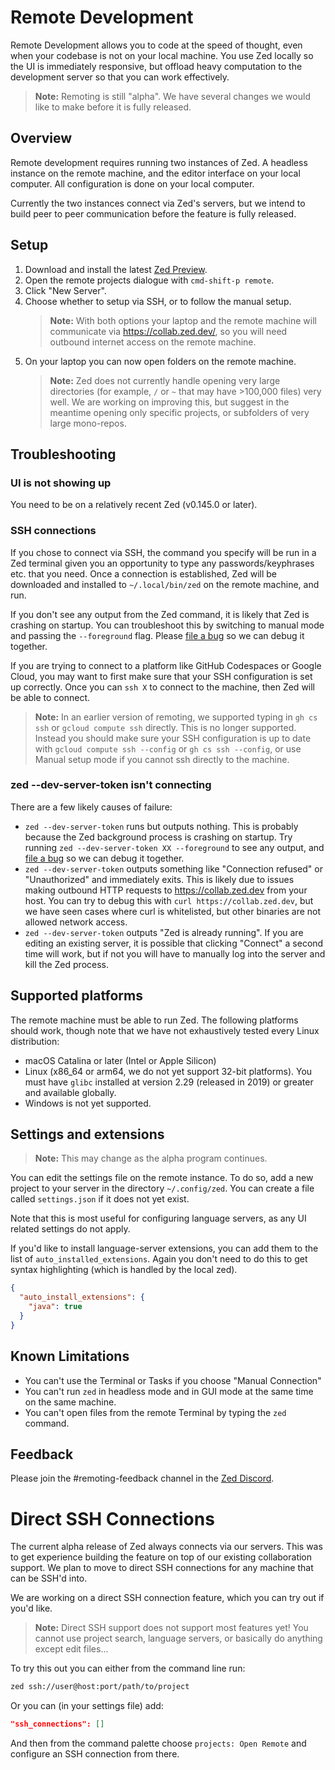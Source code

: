# Remote Development

Remote Development allows you to code at the speed of thought, even when your codebase is not on your local machine. You use Zed locally so the UI is immediately responsive, but offload heavy computation to the development server so that you can work effectively.

> **Note:** Remoting is still "alpha". We have several changes we would like to make before it is fully released.

## Overview

Remote development requires running two instances of Zed. A headless instance on the remote machine, and the editor interface on your local computer. All configuration is done on your local computer.

Currently the two instances connect via Zed's servers, but we intend to build peer to peer communication before the feature is fully released.

## Setup

1. Download and install the latest [Zed Preview](https://zed.dev/releases/preview).
1. Open the remote projects dialogue with `cmd-shift-p remote`.
1. Click "New Server".
1. Choose whether to setup via SSH, or to follow the manual setup.
   > **Note:** With both options your laptop and the remote machine will communicate
   > via https://collab.zed.dev/, so you will need outbound internet access on the remote machine.
1. On your laptop you can now open folders on the remote machine.
   > **Note:** Zed does not currently handle opening very large directories (for example, `/` or `~` that may have >100,000 files) very well. We are working on improving this, but suggest in the meantime opening only specific projects, or subfolders of very large mono-repos.

## Troubleshooting

### UI is not showing up

You need to be on a relatively recent Zed (v0.145.0 or later).

### SSH connections

If you chose to connect via SSH, the command you specify will be run in a Zed terminal given you an opportunity to type any passwords/keyphrases etc. that you need.
Once a connection is established, Zed will be downloaded and installed to `~/.local/bin/zed` on the remote machine, and run.

If you don't see any output from the Zed command, it is likely that Zed is crashing
on startup. You can troubleshoot this by switching to manual mode and passing the `--foreground` flag. Please [file a bug](https://github.com/zed-industries/zed) so we can debug it together.

If you are trying to connect to a platform like GitHub Codespaces or Google Cloud, you may want to first make sure that your SSH configuration is set up correctly. Once you can `ssh X` to connect to the machine, then Zed will be able to connect.

> **Note:** In an earlier version of remoting, we supported typing in `gh cs ssh` or `gcloud compute ssh` directly. This is no longer supported. Instead you should make sure your SSH configuration is up to date with `gcloud compute ssh --config` or `gh cs ssh --config`, or use Manual setup mode if you cannot ssh directly to the machine.

### zed --dev-server-token isn't connecting

There are a few likely causes of failure:

- `zed --dev-server-token` runs but outputs nothing. This is probably because the Zed background process is crashing on startup. Try running `zed --dev-server-token XX --foreground` to see any output, and [file a bug](https://github.com/zed-industries/zed) so we can debug it together.
- `zed --dev-server-token` outputs something like "Connection refused" or "Unauthorized" and immediately exits. This is likely due to issues making outbound HTTP requests to https://collab.zed.dev from your host. You can try to debug this with `curl https://collab.zed.dev`, but we have seen cases where curl is whitelisted, but other binaries are not allowed network access.
- `zed --dev-server-token` outputs "Zed is already running". If you are editing an existing server, it is possible that clicking "Connect" a second time will work, but if not you will have to manually log into the server and kill the Zed process.

## Supported platforms

The remote machine must be able to run Zed. The following platforms should work, though note that we have not exhaustively tested every Linux distribution:

- macOS Catalina or later (Intel or Apple Silicon)
- Linux (x86_64 or arm64, we do not yet support 32-bit platforms). You must have `glibc` installed at version 2.29 (released in 2019) or greater and available globally.
- Windows is not yet supported.

## Settings and extensions

> **Note:** This may change as the alpha program continues.

<!--
TBD: Remote user settings need a name. Perhaps `zed: remote user settings`?
-->

You can edit the settings file on the remote instance. To do so, add a new project to your server in the directory `~/.config/zed`. You can create a file called `settings.json` if it does not yet exist.

Note that this is most useful for configuring language servers, as any UI related settings do not apply.

If you'd like to install language-server extensions, you can add them to the list of `auto_installed_extensions`. Again you don't need to do this to get syntax highlighting (which is handled by the local zed).

```json
{
  "auto_install_extensions": {
    "java": true
  }
}
```

## Known Limitations

- You can't use the Terminal or Tasks if you choose "Manual Connection"
- You can't run `zed` in headless mode and in GUI mode at the same time on the same machine.
- You can't open files from the remote Terminal by typing the `zed` command.

## Feedback

Please join the #remoting-feedback channel in the [Zed Discord](https://discord.gg/zed-community).

# Direct SSH Connections

The current alpha release of Zed always connects via our servers. This was to get experience building the feature on top of our existing collaboration support. We plan to move to direct SSH connections for any machine that can be SSH'd into.

We are working on a direct SSH connection feature, which you can try out if you'd like.

> **Note:** Direct SSH support does not support most features yet! You cannot use project search, language servers, or basically do anything except edit files...

To try this out you can either from the command line run:

```sh
zed ssh://user@host:port/path/to/project
```

Or you can (in your settings file) add:

```json
"ssh_connections": []
```

And then from the command palette choose `projects: Open Remote` and configure an SSH connection from there.
